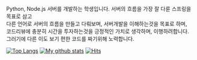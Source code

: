 Python, Node.js 서버를 개발하는 학생입니다.
서버의 흐름을 가장 잘 다룬 스프링을 목표로 삼고  
다른 언어로 서버의 흐름을 만들고 다뤄보며, 서버개발을 이해하는것을 목표로 하며,  
코드리뷰에 충분히 시간을 투자하는것을 긍정적인 가치로 생각하며, 이행하려합니다.  
그러기에 다른 이도 보기 편한 코드를 짜기위해 노력합니다.  





[![Top Langs](https://github-readme-stats.vercel.app/api/top-langs/?username=sunrabbit123&hide_langs_below=0.5)](https://github.com/sunrabbit123)
[![My github stats](https://github-readme-stats.vercel.app/api?username=sunrabbit123&show_icons=true&hide_border=true&count_private=true)](https://github.com/sunrabbit123)
[![Hits](https://hits.seeyoufarm.com/api/count/incr/badge.svg?url=https%3A%2F%2Fgithub.com%2Fsunrabibt123&count_bg=%2379C83D&title_bg=%23555555&icon=&icon_color=%23E7E7E7&title=hits&edge_flat=false)](https://hits.seeyoufarm.com)
